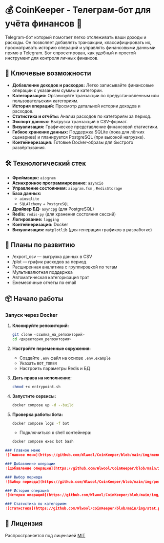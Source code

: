 # 💰 CoinKeeper - Телеграм-бот для учёта финансов 🤖

Telegram-бот который помогает легко отслеживать ваши доходы и расходы. Он позволяет добавлять транзакции, классифицировать их, просматривать историю операций и управлять финансовыми данными прямо в Telegram. Бот спроектирован, как удобный и простой инструмент для контроля личных финансов.

## 🚀 Ключевые возможности

- **Добавление доходов и расходов:** Легко записывайте финансовые операции с указанием суммы и категории.
- **Категоризация:** Организуйте транзакции по предустановленным или пользовательским категориям.
- **История операций:** Просмотр детальной истории доходов и расходов.
- **Статистика и отчёты:** Анализ расходов по категориям за период.
- **Экспорт данных:** Выгрузка транзакций в CSV-формат.
- **Визуализация:** Графическое представление финансовой статистики.
- **Гибкое хранение данных:** Поддержка SQLite (пока для лёгких сценариев) и планируется PostgreSQL (при высокой нагрузке).
- **Контейнеризация:** Готовые Docker-образы для быстрого развёртывания.


## 🛠️ Технологический стек

*   **Фреймворк:** `aiogram`
*   **Асинхронное программирование:** `asyncio`
*   **Управление состоянием:** `aiogram.fsm` , `RedisStorage`
*   **База данных:** 
    - `aiosqlite`
    - `SQLAlchemy` + `PostgreSQL`
*   **Драйвер БД:** `asyncpg` (для PostgreSQL)
*   **Redis:** `redis-py` (для хранения состояния сессий)
*   **Логирование:** `logging`
*   **Контейнеризация:** Docker
*   **Визуализация:** `matplotlib` (для генерации графиков в разработке)


## 🔮 Планы по развитию

- /export_csv — выгрузка данных в CSV
- /plot — график расходов за период
- Расширенная аналитика с группировкой по тегам
- Мультивалютная поддержка
- Автоматическая категоризация трат
- Ежемесячные отчёты по email


## 📦 Начало работы

### Запуск через Docker

1.  **Клонируйте репозиторий:**
    ```bash
    git clone <ссылка_на_репозиторий>
    cd <директория_репозитория>
    ```

2. **Настройте переменные окружения:**
    - Создайте `.env` файл на основе `.env.example`
    - Указать `BOT_TOKEN`
    - Настроить параметры Redis и БД

3.  **Дать права на исполнение:**
    ```bash
    chmod +x entrypoint.sh
    ```

4. **Запустите сервисы:**
    ```bash
    docker compose up -d --build
    ```

5. **Проверка работы бота:**
    ```bash
    docker compose logs -f bot
    ```
   
    - Подключиться к shell контейнера:
    ```bash
   docker compose exec bot bash
   ```

```markdown
### Главное меню
![Главное меню](https://github.com/Wlwool/CoinKeeper/blob/main/img/menu.png)

### Добавление операции
![Добавление операции](https://github.com/Wlwool/CoinKeeper/blob/main/img/start.png)

### Выбор периода
![Выбор периода](https://github.com/Wlwool/CoinKeeper/blob/main/img/period.png)

### История операций
![История операций](https://github.com/Wlwool/CoinKeeper/blob/main/img/history.png)

### Статистика по категориям
![Статистика](https://github.com/Wlwool/CoinKeeper/blob/main/img/stat.png)
```


## 📝 Лицензия
Распространяется под лицензией [MIT](https://github.com/Wlwool/CoinKeeper/blob/main/LICENSE)

